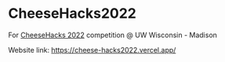 # CheeseHacks2022

For [CheeseHacks 2022](https://cheesehacks.webdevuw.org/) competition @ UW Wisconsin - Madison

Website link: https://cheese-hacks2022.vercel.app/
